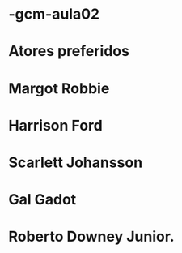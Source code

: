 # -gcm-aula02
# Atores preferidos
# Margot Robbie
# Harrison Ford
# Scarlett Johansson
# Gal Gadot
# Roberto Downey Junior.
